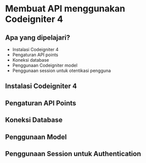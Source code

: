 # Membuat API menggunakan Codeigniter 4

## Apa yang dipelajari?

- Instalasi Codeigniter 4
- Pengaturan API points 
- Koneksi database
- Penggunaan Codeigniter model
- Penggunaan session untuk otentikasi pengguna

## Instalasi Codeigniter 4

## Pengaturan API Points 

## Koneksi Database

## Penggunaan Model

## Penggunaan Session untuk Authentication
